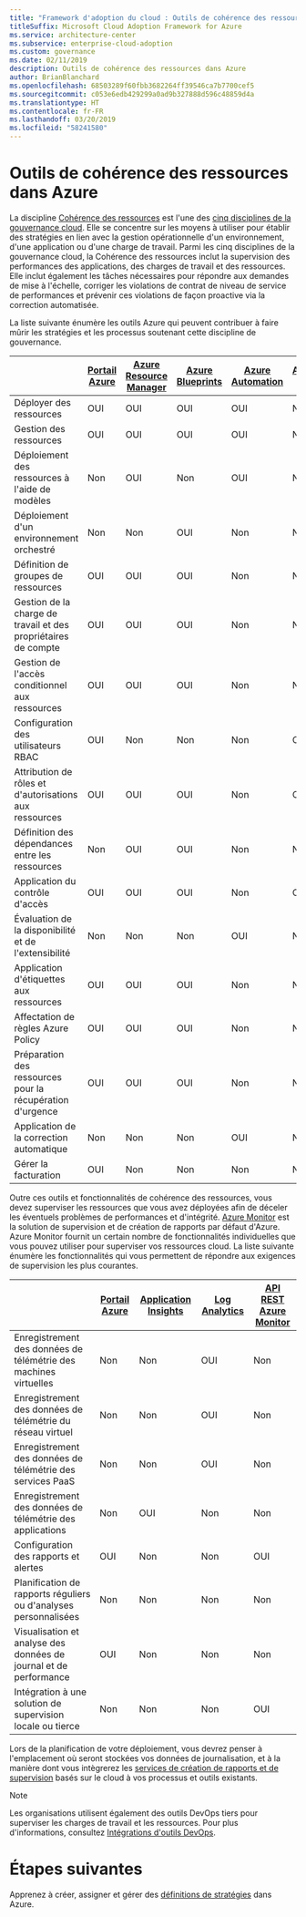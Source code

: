 ```yaml
---
title: "Framework d'adoption du cloud : Outils de cohérence des ressources dans Azure"
titleSuffix: Microsoft Cloud Adoption Framework for Azure
ms.service: architecture-center
ms.subservice: enterprise-cloud-adoption
ms.custom: governance
ms.date: 02/11/2019
description: Outils de cohérence des ressources dans Azure
author: BrianBlanchard
ms.openlocfilehash: 68503289f60fbb3682264ff39546ca7b7700cef5
ms.sourcegitcommit: c053e6edb429299a0ad9b327888d596c48859d4a
ms.translationtype: HT
ms.contentlocale: fr-FR
ms.lasthandoff: 03/20/2019
ms.locfileid: "58241580"
---
```

# <a name="resource-consistency-tools-in-azure"></a>Outils de cohérence des ressources dans Azure

La discipline [Cohérence des ressources](overview.md) est l'une des [cinq disciplines de la gouvernance cloud](../governance-disciplines.md). Elle se concentre sur les moyens à utiliser pour établir des stratégies en lien avec la gestion opérationnelle d'un environnement, d'une application ou d'une charge de travail. Parmi les cinq disciplines de la gouvernance cloud, la Cohérence des ressources inclut la supervision des performances des applications, des charges de travail et des ressources. Elle inclut également les tâches nécessaires pour répondre aux demandes de mise à l'échelle, corriger les violations de contrat de niveau de service de performances et prévenir ces violations de façon proactive via la correction automatisée.

La liste suivante énumère les outils Azure qui peuvent contribuer à faire mûrir les stratégies et les processus soutenant cette discipline de gouvernance.

|    | [Portail Azure](https://azure.microsoft.com/features/azure-portal/)  | [Azure Resource Manager](/azure/azure-resource-manager/resource-group-overview)  | [Azure Blueprints](/azure/governance/blueprints/overview) | [Azure Automation](/azure/automation/automation-intro) | [Azure AD](/azure/active-directory/fundamentals/active-directory-whatis) |
|---------|---------|---------|---------|---------|---------|
| Déployer des ressources                             | OUI | OUI | OUI | OUI | Non   |
| Gestion des ressources                             | OUI | OUI | OUI | OUI | Non   |
| Déploiement des ressources à l'aide de modèles             | Non   | OUI | Non   | OUI | Non   |
| Déploiement d'un environnement orchestré          | Non   | Non   | OUI | Non   | Non   |
| Définition de groupes de ressources                       | OUI | OUI | OUI | Non   | Non   |
| Gestion de la charge de travail et des propriétaires de compte           | OUI | OUI | OUI | Non   | Non   |
| Gestion de l'accès conditionnel aux ressources       | OUI | OUI | OUI | Non   | Non   |
| Configuration des utilisateurs RBAC                         | OUI | Non   | Non   | Non   | OUI |
| Attribution de rôles et d'autorisations aux ressources | OUI | OUI | OUI | Non   | OUI |
| Définition des dépendances entre les ressources        | Non   | OUI | OUI | Non   | Non   |
| Application du contrôle d'accès                         | OUI | OUI | OUI | Non   | OUI |
| Évaluation de la disponibilité et de l'extensibilité          | Non   | Non   | Non   | OUI | Non   |
| Application d'étiquettes aux ressources                      | OUI | OUI | OUI | Non   | Non   |
| Affectation de règles Azure Policy                    | OUI | OUI | OUI | Non   | Non   |
| Préparation des ressources pour la récupération d'urgence         | OUI | OUI | OUI | Non   | Non   |
| Application de la correction automatique                  | Non   | Non   | Non   | OUI | Non   |
| Gérer la facturation                               | OUI | Non   | Non   | Non   | Non   |

Outre ces outils et fonctionnalités de cohérence des ressources, vous devez superviser les ressources que vous avez déployées afin de déceler les éventuels problèmes de performances et d'intégrité. [Azure Monitor](/azure/azure-monitor/overview) est la solution de supervision et de création de rapports par défaut d'Azure. Azure Monitor fournit un certain nombre de fonctionnalités individuelles que vous pouvez utiliser pour superviser vos ressources cloud. La liste suivante énumère les fonctionnalités qui vous permettent de répondre aux exigences de supervision les plus courantes.

|                                                    | [Portail Azure](https://azure.microsoft.com/features/azure-portal/) | [Application Insights](/azure/application-insights/app-insights-overview) | [Log Analytics](/azure/azure-monitor/log-query/log-query-overview) | [API REST Azure Monitor](/rest/api/monitor/) |
|----------------------------------------------------|--------------|----------------------|---------------|------------------------|
| Enregistrement des données de télémétrie des machines virtuelles                 | Non            | Non                    | OUI           | Non                      |
| Enregistrement des données de télémétrie du réseau virtuel              | Non            | Non                    | OUI           | Non                      |
| Enregistrement des données de télémétrie des services PaaS                   | Non            | Non                    | OUI           | Non                      |
| Enregistrement des données de télémétrie des applications                     | Non            | OUI                  | Non             | Non                      |
| Configuration des rapports et alertes                       | OUI          | Non                    | Non             | OUI                    |
| Planification de rapports réguliers ou d'analyses personnalisées        | Non            | Non                    | Non             | Non                      |
| Visualisation et analyse des données de journal et de performance     | OUI          | Non                    | Non             | Non                      |
| Intégration à une solution de supervision locale ou tierce     | Non            | Non                    | Non             | OUI                    |

Lors de la planification de votre déploiement, vous devrez penser à l'emplacement où seront stockées vos données de journalisation, et à la manière dont vous intègrerez les [services de création de rapports et de supervision](../../decision-guides/log-and-report/overview.md) basés sur le cloud à vos processus et outils existants.

> [!NOTE]
> Les organisations utilisent également des outils DevOps tiers pour superviser les charges de travail et les ressources. Pour plus d'informations, consultez [Intégrations d'outils DevOps](https://azure.microsoft.com/products/devops-tool-integrations/).

# <a name="next-steps"></a>Étapes suivantes

Apprenez à créer, assigner et gérer des [définitions de stratégies](/azure/governance/policy/) dans Azure.
